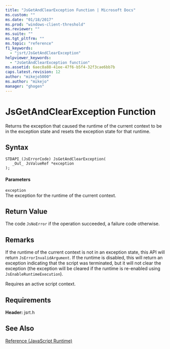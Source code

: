 ```yaml
---
title: "JsGetAndClearException Function | Microsoft Docs"
ms.custom: ""
ms.date: "01/18/2017"
ms.prod: "windows-client-threshold"
ms.reviewer: ""
ms.suite: ""
ms.tgt_pltfrm: ""
ms.topic: "reference"
f1_keywords: 
  - "jsrt/JsGetAndClearException"
helpviewer_keywords: 
  - "JsGetAndClearException function"
ms.assetid: 6aec8a88-41ee-47f6-b5f4-32f3cae6bb7b
caps.latest.revision: 12
author: "mikejo5000"
ms.author: "mikejo"
manager: "ghogen"
---
```

# JsGetAndClearException Function
Returns the exception that caused the runtime of the current context to be in the exception state and resets the exception state for that runtime.  
  
## Syntax  
  
```  
STDAPI_(JsErrorCode) JsGetAndClearException(  
   _Out_ JsValueRef *exception  
);  
```  
  
#### Parameters  
 `exception`  
 The exception for the runtime of the current context.  
  
## Return Value  
 The code `JsNoError` if the operation succeeded, a failure code otherwise.  
  
## Remarks  
 If the runtime of the current context is not in an exception state, this API will return `JsErrorInvalidArgument`. If the runtime is disabled, this will return an exception indicating that the script was terminated, but it will not clear the exception (the exception will be cleared if the runtime is re-enabled using `JsEnableRuntimeExecution`).  
  
 Requires an active script context.  
  
## Requirements  
 **Header:** jsrt.h  
  
## See Also  
 [Reference (JavaScript Runtime)](../chakra-hosting/reference-javascript-runtime.md)